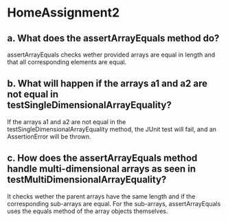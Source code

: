 # HomeAssignment2

## a. What does the assertArrayEquals method do?
assertArrayEquals checks wether provided arrays are equal in length and that all corresponding elements are equal.

## b. What will happen if the arrays a1 and a2 are not equal in testSingleDimensionalArrayEquality?
If the arrays a1 and a2 are not equal in the testSingleDimensionalArrayEquality method, the JUnit test will fail, and an AssertionError will be thrown.

## c. How does the assertArrayEquals method handle multi-dimensional arrays as seen in testMultiDimensionalArrayEquality?
It checks wether the parent arrays have the same length and if the corresponding sub-arrays are equal. For the sub-arrays, assertArrayEquals uses the equals method of the array objects themselves. 
